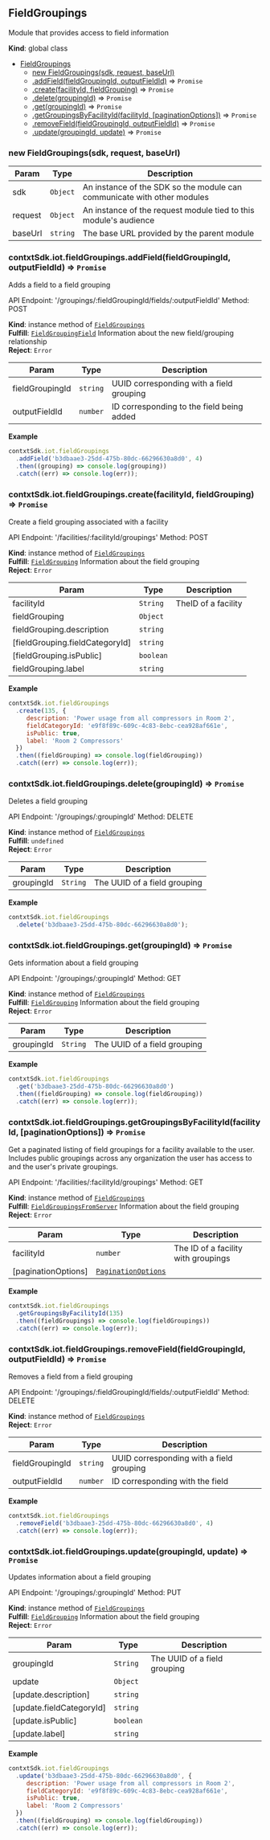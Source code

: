<a name="FieldGroupings"></a>

## FieldGroupings
Module that provides access to field information

**Kind**: global class  

* [FieldGroupings](#FieldGroupings)
    * [new FieldGroupings(sdk, request, baseUrl)](#new_FieldGroupings_new)
    * [.addField(fieldGroupingId, outputFieldId)](#FieldGroupings+addField) ⇒ <code>Promise</code>
    * [.create(facilityId, fieldGrouping)](#FieldGroupings+create) ⇒ <code>Promise</code>
    * [.delete(groupingId)](#FieldGroupings+delete) ⇒ <code>Promise</code>
    * [.get(groupingId)](#FieldGroupings+get) ⇒ <code>Promise</code>
    * [.getGroupingsByFacilityId(facilityId, [paginationOptions])](#FieldGroupings+getGroupingsByFacilityId) ⇒ <code>Promise</code>
    * [.removeField(fieldGroupingId, outputFieldId)](#FieldGroupings+removeField) ⇒ <code>Promise</code>
    * [.update(groupingId, update)](#FieldGroupings+update) ⇒ <code>Promise</code>

<a name="new_FieldGroupings_new"></a>

### new FieldGroupings(sdk, request, baseUrl)

| Param | Type | Description |
| --- | --- | --- |
| sdk | <code>Object</code> | An instance of the SDK so the module can communicate   with other modules |
| request | <code>Object</code> | An instance of the request module tied to this   module's audience |
| baseUrl | <code>string</code> | The base URL provided by the parent module |

<a name="FieldGroupings+addField"></a>

### contxtSdk.iot.fieldGroupings.addField(fieldGroupingId, outputFieldId) ⇒ <code>Promise</code>
Adds a field to a field grouping

API Endpoint: '/groupings/:fieldGroupingId/fields/:outputFieldId'
Method: POST

**Kind**: instance method of [<code>FieldGroupings</code>](#FieldGroupings)  
**Fulfill**: [<code>FieldGroupingField</code>](./Typedefs.md#FieldGroupingField) Information about the new field/grouping relationship  
**Reject**: <code>Error</code>  

| Param | Type | Description |
| --- | --- | --- |
| fieldGroupingId | <code>string</code> | UUID corresponding with a field grouping |
| outputFieldId | <code>number</code> | ID corresponding to the field being added |

**Example**  
```js
contxtSdk.iot.fieldGroupings
  .addField('b3dbaae3-25dd-475b-80dc-66296630a8d0', 4)
  .then((grouping) => console.log(grouping))
  .catch((err) => console.log(err));
```
<a name="FieldGroupings+create"></a>

### contxtSdk.iot.fieldGroupings.create(facilityId, fieldGrouping) ⇒ <code>Promise</code>
Create a field grouping associated with a facility

API Endpoint: '/facilities/:facilityId/groupings'
Method: POST

**Kind**: instance method of [<code>FieldGroupings</code>](#FieldGroupings)  
**Fulfill**: [<code>FieldGrouping</code>](./Typedefs.md#FieldGrouping) Information about the field grouping  
**Reject**: <code>Error</code>  

| Param | Type | Description |
| --- | --- | --- |
| facilityId | <code>String</code> | TheID of a facility |
| fieldGrouping | <code>Object</code> |  |
| fieldGrouping.description | <code>string</code> |  |
| [fieldGrouping.fieldCategoryId] | <code>string</code> |  |
| [fieldGrouping.isPublic] | <code>boolean</code> |  |
| fieldGrouping.label | <code>string</code> |  |

**Example**  
```js
contxtSdk.iot.fieldGroupings
  .create(135, {
     description: 'Power usage from all compressors in Room 2',
     fieldCategoryId: 'e9f8f89c-609c-4c83-8ebc-cea928af661e',
     isPublic: true,
     label: 'Room 2 Compressors'
  })
  .then((fieldGrouping) => console.log(fieldGrouping))
  .catch((err) => console.log(err));
```
<a name="FieldGroupings+delete"></a>

### contxtSdk.iot.fieldGroupings.delete(groupingId) ⇒ <code>Promise</code>
Deletes a field grouping

API Endpoint: '/groupings/:groupingId'
Method: DELETE

**Kind**: instance method of [<code>FieldGroupings</code>](#FieldGroupings)  
**Fulfill**: <code>undefined</code>  
**Reject**: <code>Error</code>  

| Param | Type | Description |
| --- | --- | --- |
| groupingId | <code>String</code> | The UUID of a field grouping |

**Example**  
```js
contxtSdk.iot.fieldGroupings
  .delete('b3dbaae3-25dd-475b-80dc-66296630a8d0');
```
<a name="FieldGroupings+get"></a>

### contxtSdk.iot.fieldGroupings.get(groupingId) ⇒ <code>Promise</code>
Gets information about a field grouping

API Endpoint: '/groupings/:groupingId'
Method: GET

**Kind**: instance method of [<code>FieldGroupings</code>](#FieldGroupings)  
**Fulfill**: [<code>FieldGrouping</code>](./Typedefs.md#FieldGrouping) Information about the field grouping  
**Reject**: <code>Error</code>  

| Param | Type | Description |
| --- | --- | --- |
| groupingId | <code>String</code> | The UUID of a field grouping |

**Example**  
```js
contxtSdk.iot.fieldGroupings
  .get('b3dbaae3-25dd-475b-80dc-66296630a8d0')
  .then((fieldGrouping) => console.log(fieldGrouping))
  .catch((err) => console.log(err));
```
<a name="FieldGroupings+getGroupingsByFacilityId"></a>

### contxtSdk.iot.fieldGroupings.getGroupingsByFacilityId(facilityId, [paginationOptions]) ⇒ <code>Promise</code>
Get a paginated listing of field groupings for a facility available to the user. Includes public groupings across
any organization the user has access to and the user's private groupings.

API Endpoint: '/facilities/:facilityId/groupings'
Method: GET

**Kind**: instance method of [<code>FieldGroupings</code>](#FieldGroupings)  
**Fulfill**: [<code>FieldGroupingsFromServer</code>](./Typedefs.md#FieldGroupingsFromServer) Information about the field grouping  
**Reject**: <code>Error</code>  

| Param | Type | Description |
| --- | --- | --- |
| facilityId | <code>number</code> | The ID of a facility with groupings |
| [paginationOptions] | [<code>PaginationOptions</code>](./Typedefs.md#PaginationOptions) |  |

**Example**  
```js
contxtSdk.iot.fieldGroupings
  .getGroupingsByFacilityId(135)
  .then((fieldGroupings) => console.log(fieldGroupings))
  .catch((err) => console.log(err));
```
<a name="FieldGroupings+removeField"></a>

### contxtSdk.iot.fieldGroupings.removeField(fieldGroupingId, outputFieldId) ⇒ <code>Promise</code>
Removes a field from a field grouping

API Endpoint: '/groupings/:fieldGroupingId/fields/:outputFieldId'
Method: DELETE

**Kind**: instance method of [<code>FieldGroupings</code>](#FieldGroupings)  
**Reject**: <code>Error</code>  

| Param | Type | Description |
| --- | --- | --- |
| fieldGroupingId | <code>string</code> | UUID corresponding with a field grouping |
| outputFieldId | <code>number</code> | ID corresponding with the field |

**Example**  
```js
contxtSdk.iot.fieldGroupings
  .removeField('b3dbaae3-25dd-475b-80dc-66296630a8d0', 4)
  .catch((err) => console.log(err));
```
<a name="FieldGroupings+update"></a>

### contxtSdk.iot.fieldGroupings.update(groupingId, update) ⇒ <code>Promise</code>
Updates information about a field grouping

API Endpoint: '/groupings/:groupingId'
Method: PUT

**Kind**: instance method of [<code>FieldGroupings</code>](#FieldGroupings)  
**Fulfill**: [<code>FieldGrouping</code>](./Typedefs.md#FieldGrouping) Information about the field grouping  
**Reject**: <code>Error</code>  

| Param | Type | Description |
| --- | --- | --- |
| groupingId | <code>String</code> | The UUID of a field grouping |
| update | <code>Object</code> |  |
| [update.description] | <code>string</code> |  |
| [update.fieldCategoryId] | <code>string</code> |  |
| [update.isPublic] | <code>boolean</code> |  |
| [update.label] | <code>string</code> |  |

**Example**  
```js
contxtSdk.iot.fieldGroupings
  .update('b3dbaae3-25dd-475b-80dc-66296630a8d0', {
     description: 'Power usage from all compressors in Room 2',
     fieldCategoryId: 'e9f8f89c-609c-4c83-8ebc-cea928af661e',
     isPublic: true,
     label: 'Room 2 Compressors'
  })
  .then((fieldGrouping) => console.log(fieldGrouping))
  .catch((err) => console.log(err));
```
